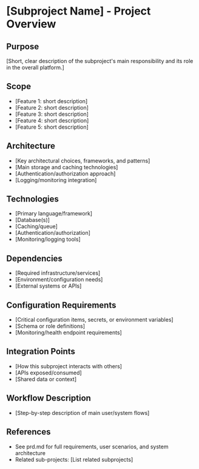 # [Subproject Name] - Project Overview

## Purpose
[Short, clear description of the subproject's main responsibility and its role in the overall platform.]

## Scope
- [Feature 1: short description]
- [Feature 2: short description]
- [Feature 3: short description]
- [Feature 4: short description]
- [Feature 5: short description]

## Architecture
- [Key architectural choices, frameworks, and patterns]
- [Main storage and caching technologies]
- [Authentication/authorization approach]
- [Logging/monitoring integration]

## Technologies
- [Primary language/framework]
- [Database(s)]
- [Caching/queue]
- [Authentication/authorization]
- [Monitoring/logging tools]

## Dependencies
- [Required infrastructure/services]
- [Environment/configuration needs]
- [External systems or APIs]

## Configuration Requirements
- [Critical configuration items, secrets, or environment variables]
- [Schema or role definitions]
- [Monitoring/health endpoint requirements]

## Integration Points
- [How this subproject interacts with others]
- [APIs exposed/consumed]
- [Shared data or context]

## Workflow Description
- [Step-by-step description of main user/system flows]

## References
- See prd.md for full requirements, user scenarios, and system architecture
- Related sub-projects: [List related subprojects] 